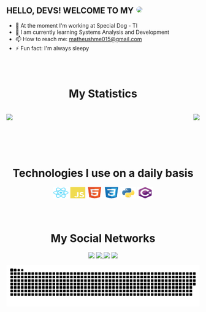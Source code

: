 ## HELLO, DEVS! WELCOME TO MY <a href="https://github.com/MatheusHMEstevam" target="_blank"><img src="https://img.shields.io/badge/MatheusHMEstevam-100000?logo=github&logoColor=white" target="_blank" style="border-radius: 10px; border: 2px solid #fff; width: 200px;"></a>

- 🔭 At the moment I'm working at Special Dog - TI
- 🌱 I am currently learning Systems Analysis and Development
- 📫 How to reach me: matheushme015@gmail.com
- ⚡ Fun fact: I'm always sleepy

<br><br>

<div>
<h1 align="center">My Statistics</h1><br>
<img height="120em" src="https://github-readme-stats.vercel.app/api?username=MatheusHMEstevam&show_icons=true&theme=great-gatsby&include_all_commits=true&count_private=true" />
<img align="right" height="120em" src="https://github-readme-stats.vercel.app/api/top-langs/?username=MatheusHMEstevam&layout=compact&langs_count=16&theme=great-gatsby" />
</div>

<br><br>

<div align="center">
 <div style="display: inline_block"><br>
  <h1>Technologies I use on a daily basis</h1>
  <img align="center" alt="react-icon" height="30" width="40" src="https://raw.githubusercontent.com/devicons/devicon/master/icons/react/react-original.svg">
  <img align="center" alt="Js-icon" height="30" width="40" src="https://raw.githubusercontent.com/devicons/devicon/master/icons/javascript/javascript-plain.svg">
  <img align="center" alt="HTML-icon" height="30" width="40" src="https://raw.githubusercontent.com/devicons/devicon/master/icons/html5/html5-original.svg">
  <img align="center" alt="CSS-icon" height="30" width="40" src="https://raw.githubusercontent.com/devicons/devicon/master/icons/css3/css3-original.svg">
  <img align="center" alt="Python-icon" height="30" width="40" src="https://raw.githubusercontent.com/devicons/devicon/master/icons/python/python-original.svg">
  <img align="center" alt="Csharp-icon" height="30" width="40" src="https://raw.githubusercontent.com/devicons/devicon/master/icons/csharp/csharp-original.svg">
 </div>

<br><br>

 <h1 align="center">My Social Networks</h1>
  <a href="https://www.instagram.com/matheushme/" target="_blank"><img src="https://img.shields.io/badge/-Instagram-%23E4405F?style=for-the-badge&logo=instagram&logoColor=white" target="_blank"></a>
 <a href="https://discord.gg/" target="_blank"><img src="https://img.shields.io/badge/Discord-7289DA?style=for-the-badge&logo=discord&logoColor=white" target="_blank"> </a> 
  <a href = "mailto:matheushme015@gmail.com"><img src="https://img.shields.io/badge/-Gmail-%23333?style=for-the-badge&logo=gmail&logoColor=white" target="_blank"></a>
  <a href="https://www.linkedin.com/" target="_blank"><img src="https://img.shields.io/badge/-LinkedIn-%230077B5?style=for-the-badge&logo=linkedin&logoColor=white" target="_blank"></a> 
</div>


![Snake animation](https://github.com/MatheusHMEstevam/MatheusHMEstevam/blob/output/github-contribution-grid-snake.svg)
